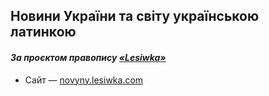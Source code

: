 ## Новини України та світу українською латинкою

#### _За проєктом правопису [«Lesiwka»](https://lesiwka.com)_ 

* Сайт — [novyny.lesiwka.com](https://novyny.lesiwka.com)
